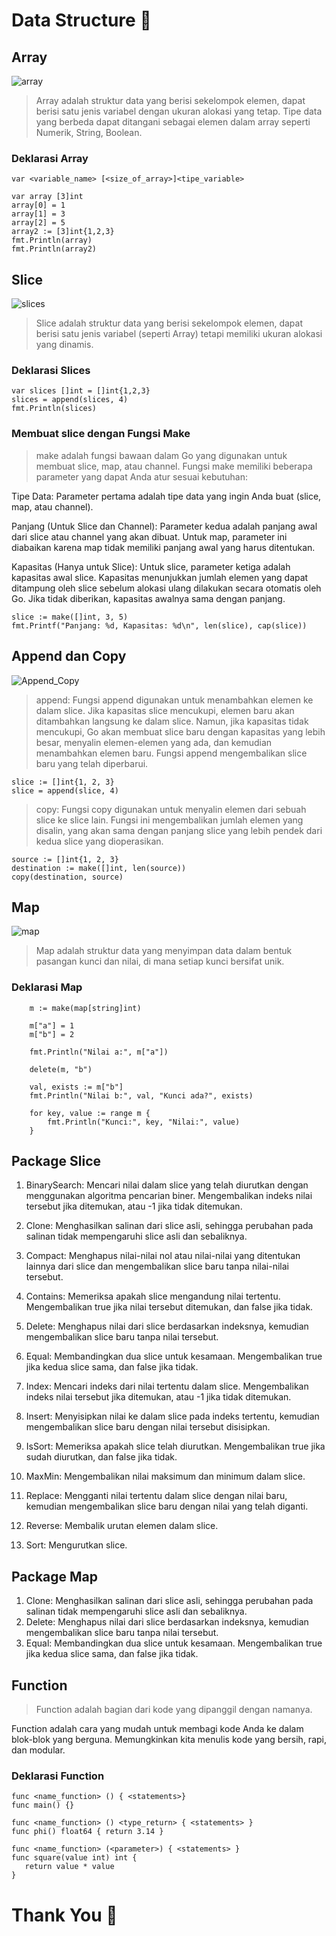 # Data Structure :rocket:

## Array

![array](screenshoots/array.png)

> Array adalah struktur data yang berisi sekelompok elemen, dapat berisi satu jenis variabel dengan ukuran alokasi yang tetap. Tipe data yang berbeda dapat ditangani sebagai elemen dalam array seperti Numerik, String, Boolean.

### Deklarasi Array

```
var <variable_name> [<size_of_array>]<tipe_variable>

var array [3]int
array[0] = 1
array[1] = 3
array[2] = 5
array2 := [3]int{1,2,3}
fmt.Println(array)
fmt.Println(array2)

```

## Slice

![slices](screenshoots/slices.png)

> Slice adalah struktur data yang berisi sekelompok elemen, dapat berisi satu jenis variabel (seperti Array) tetapi memiliki ukuran alokasi yang dinamis.

### Deklarasi Slices

```
var slices []int = []int{1,2,3}
slices = append(slices, 4)
fmt.Println(slices)

```

### Membuat slice dengan Fungsi Make

> make adalah fungsi bawaan dalam Go yang digunakan untuk membuat slice, map, atau channel.
> Fungsi make memiliki beberapa parameter yang dapat Anda atur sesuai kebutuhan:

Tipe Data: Parameter pertama adalah tipe data yang ingin Anda buat (slice, map, atau channel).

Panjang (Untuk Slice dan Channel): Parameter kedua adalah panjang awal dari slice atau channel yang akan dibuat. Untuk map, parameter ini diabaikan karena map tidak memiliki panjang awal yang harus ditentukan.

Kapasitas (Hanya untuk Slice): Untuk slice, parameter ketiga adalah kapasitas awal slice. Kapasitas menunjukkan jumlah elemen yang dapat ditampung oleh slice sebelum alokasi ulang dilakukan secara otomatis oleh Go. Jika tidak diberikan, kapasitas awalnya sama dengan panjang.

```
slice := make([]int, 3, 5)
fmt.Printf("Panjang: %d, Kapasitas: %d\n", len(slice), cap(slice))
```

## Append dan Copy

![Append_Copy](screenshoots/append_copy.png)

> append: Fungsi append digunakan untuk menambahkan elemen ke dalam slice. Jika kapasitas slice mencukupi, elemen baru akan ditambahkan langsung ke dalam slice. Namun, jika kapasitas tidak mencukupi, Go akan membuat slice baru dengan kapasitas yang lebih besar, menyalin elemen-elemen yang ada, dan kemudian menambahkan elemen baru. Fungsi append mengembalikan slice baru yang telah diperbarui.

```
slice := []int{1, 2, 3}
slice = append(slice, 4)
```

> copy: Fungsi copy digunakan untuk menyalin elemen dari sebuah slice ke slice lain. Fungsi ini mengembalikan jumlah elemen yang disalin, yang akan sama dengan panjang slice yang lebih pendek dari kedua slice yang dioperasikan.

```
source := []int{1, 2, 3}
destination := make([]int, len(source))
copy(destination, source)
```

## Map

![map](screenshoots/map.png)

> Map adalah struktur data yang menyimpan data dalam bentuk pasangan kunci dan nilai, di mana setiap kunci bersifat unik.

### Deklarasi Map

```
    m := make(map[string]int)

    m["a"] = 1
    m["b"] = 2

    fmt.Println("Nilai a:", m["a"])

    delete(m, "b")

    val, exists := m["b"]
    fmt.Println("Nilai b:", val, "Kunci ada?", exists)

    for key, value := range m {
        fmt.Println("Kunci:", key, "Nilai:", value)
    }
```

## Package Slice

1. BinarySearch: Mencari nilai dalam slice yang telah diurutkan dengan menggunakan algoritma pencarian biner. Mengembalikan indeks nilai tersebut jika ditemukan, atau -1 jika tidak ditemukan.

2. Clone: Menghasilkan salinan dari slice asli, sehingga perubahan pada salinan tidak mempengaruhi slice asli dan sebaliknya.

3. Compact: Menghapus nilai-nilai nol atau nilai-nilai yang ditentukan lainnya dari slice dan mengembalikan slice baru tanpa nilai-nilai tersebut.

4. Contains: Memeriksa apakah slice mengandung nilai tertentu. Mengembalikan true jika nilai tersebut ditemukan, dan false jika tidak.

5. Delete: Menghapus nilai dari slice berdasarkan indeksnya, kemudian mengembalikan slice baru tanpa nilai tersebut.

6. Equal: Membandingkan dua slice untuk kesamaan. Mengembalikan true jika kedua slice sama, dan false jika tidak.

7. Index: Mencari indeks dari nilai tertentu dalam slice. Mengembalikan indeks nilai tersebut jika ditemukan, atau -1 jika tidak ditemukan.

8. Insert: Menyisipkan nilai ke dalam slice pada indeks tertentu, kemudian mengembalikan slice baru dengan nilai tersebut disisipkan.

9. IsSort: Memeriksa apakah slice telah diurutkan. Mengembalikan true jika sudah diurutkan, dan false jika tidak.

10. MaxMin: Mengembalikan nilai maksimum dan minimum dalam slice.

11. Replace: Mengganti nilai tertentu dalam slice dengan nilai baru, kemudian mengembalikan slice baru dengan nilai yang telah diganti.

12. Reverse: Membalik urutan elemen dalam slice.

13. Sort: Mengurutkan slice.

## Package Map

1. Clone: Menghasilkan salinan dari slice asli, sehingga perubahan pada salinan tidak mempengaruhi slice asli dan sebaliknya.
2. Delete: Menghapus nilai dari slice berdasarkan indeksnya, kemudian mengembalikan slice baru tanpa nilai tersebut.
3. Equal: Membandingkan dua slice untuk kesamaan. Mengembalikan true jika kedua slice sama, dan false jika tidak.

## Function

> Function adalah bagian dari kode yang dipanggil dengan namanya.

Function adalah cara yang mudah untuk membagi kode Anda ke dalam blok-blok yang berguna. Memungkinkan kita menulis kode yang bersih, rapi, dan modular.

### Deklarasi Function

```
func <name_function> () { <statements>}
func main() {}

func <name_function> () <type_return> { <statements> }
func phi() float64 { return 3.14 }

func <name_function> (<parameter>) { <statements> }
func square(value int) int {
   return value * value
}
```

# Thank You :star2:
